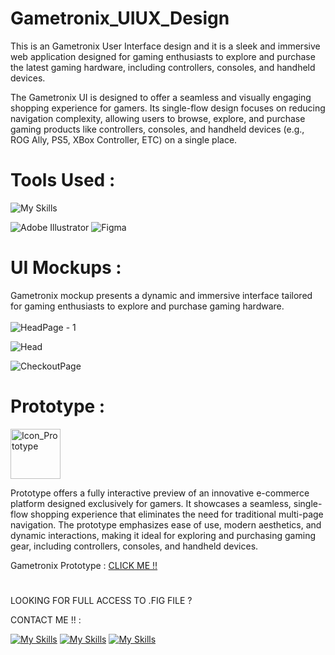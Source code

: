 # Gametronix_UIUX_Design
This is an Gametronix User Interface design and it is a sleek and immersive web application designed for gaming enthusiasts to explore and purchase the latest gaming hardware, including controllers, consoles, and handheld devices.

The Gametronix UI is designed to offer a seamless and visually engaging shopping experience for gamers. Its single-flow design focuses on reducing navigation complexity, allowing users to browse, explore, and purchase gaming products like controllers, consoles, and handheld devices (e.g., ROG Ally, PS5, XBox Controller, ETC) on a single place.

# Tools Used :
![My Skills](https://skillicons.dev/icons?i=ai,figma&theme=dark)

![Adobe Illustrator](https://img.shields.io/badge/adobe%20illustrator-%23FF9A00.svg?style=for-the-badge&logo=adobe%20illustrator&logoColor=white) ![Figma](https://img.shields.io/badge/figma-%23F24E1E.svg?style=for-the-badge&logo=figma&logoColor=white)

# UI Mockups :

Gametronix mockup presents a dynamic and immersive interface tailored for gaming enthusiasts to explore and purchase gaming hardware.
<br>
<br>
![HeadPage - 1](https://github.com/user-attachments/assets/beb150e9-91d4-41ac-a03d-9d9c8bfda95b)

![Head](https://github.com/user-attachments/assets/cf614077-a7fa-435c-9fd6-a6e01e8e3340)

![CheckoutPage](https://github.com/user-attachments/assets/d2ded3a2-05f3-4992-97a5-8d719bfea877)

# Prototype : 
<img src="https://cdn-icons-png.flaticon.com/128/2421/2421271.png" alt="Icon_Prototype" width="80">

Prototype offers a fully interactive preview of an innovative e-commerce platform designed exclusively for gamers. It showcases a seamless, single-flow shopping experience that eliminates the need for traditional multi-page navigation. The prototype emphasizes ease of use, modern aesthetics, and dynamic interactions, making it ideal for exploring and purchasing gaming gear, including controllers, consoles, and handheld devices.

Gametronix Prototype : [CLICK ME !!](https://www.figma.com/proto/wUYxuxPTcWDzP3ENdpCYmd/Controller_ecommerce?page-id=5%3A2&node-id=241-630&p=f&viewport=212%2C566%2C0.06&t=HeBwlDyOgCYHJz8X-1&scaling=scale-down&content-scaling=fixed&starting-point-node-id=104%3A60)
<br>
#
LOOKING FOR FULL ACCESS TO .FIG FILE ?

CONTACT ME !! :

[![My Skills](https://skillicons.dev/icons?i=linkedin&theme=dark)](www.linkedin.com/in/karanv2002)
[![My Skills](https://skillicons.dev/icons?i=instagram&theme=dark)](https://www.instagram.com/__karan_2012/)
[![My Skills](https://skillicons.dev/icons?i=gmail&theme=dark)](kvk804141@gmail.com)
